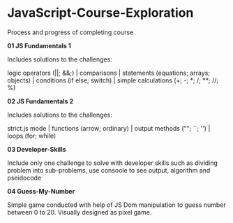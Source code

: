 # JavaScript-Course-Exploration
Process and progress of completing course

**01 JS Fundamentals 1**

Includes solutions to the challenges:

logic operators (||; &&;) | comparisons | statements (equations; arrays; objects) | conditions (if else; switch) | simple calculations (+; -; *; /; **; //; %)



**02 JS Fundamentals 2**

Includes solutions to the challenges:

strict.js mode | functions (arrow; ordinary) | output methods (""; ``; '') | loops (for; while)



**03 Developer-Skills**

Include only one challenge to solve with developer skills such as dividing problem into sub-problems, use consoole to see output, algorithm and pseidocode



**04 Guess-My-Number**

Simple game conducted with help of JS Dom manipulation to guess number between 0 to 20. Visually designed as pixel game.
